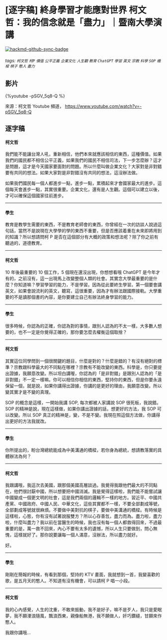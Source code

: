 # [逐字稿] 終身學習才能應對世界 柯文哲：我的信念就是「盡力」｜暨南大學演講

[![hackmd-github-sync-badge](https://hackmd.io/hGnWYfW8SZC1abF8zNAzKQ/badge)](https://hackmd.io/hGnWYfW8SZC1abF8zNAzKQ)


###### tags: `柯文哲` `柯P` `價值` `公平正義` `企業文化` `人生觀` `教育` `ChatGPT` `學習` `英文` `宗教` `科學` `SOP` `橋樑` `棋子` `憨人` `盡力`

## 影片

{%youtube -pSGV_5q8-Q %}

來源：柯文哲 Youtube 頻道， https://www.youtube.com/watch?v=-pSGV_5q8-Q


## 逐字稿

#### 柯文哲

我們能不能讓台灣人吼，重新相信，他們本來就應該相信的東西，這種價值。如果我們的國民都不相信公平正義，如果我們的國民不相信司法，下一步怎麼辦？這才是問題，這才是今天國家要面對的問題。所以什麼叫做企業文化？大家對是非對錯要有共同的想法。如果大家對是非對錯沒有共同的想法，這沒辦法做。

如果我們國民每一個人都進步一點，進步一點，累積起來才會國家最大的進步。這個每天會進步一點，其實很重要。企業文化，還有是人生觀。這個可以建立以後，才可以確保這個國家往前進步。

---

#### 學生

教育是教學生需要的東西，不是教育老師會的東西，你曾經在一次的訪談人說過這句話，當然不是說現在大學學的學的東西不重要，但是否應該着重在未來即將用到的知識？所以想請問柯 P 是否在這個部分有大概的政策和想法呢？除了你之前有聽過的，道德教育。

---

#### 柯文哲

10 年後最重要的 10 個工作，5 個現在還沒出現，你想想看哦 ChatGPT 是今年才有的，之前沒有，這一出現馬上改變整個人類的社會。其實念大學最重要的是什麼？你知道嘛？學習學習的能力，不是學習。因為從此要終生學習。第一個要會講英文，如果會說流利的英文，聽寫，這很重要，因為才有辦法跟國際接軌。大學重要的不是讀那個書的內容，是你要建立自己有辦法終身學習的能力。

---

#### 學生

很多時候，你認為的正確，你認為對的事情，跟別人認為的不太一樣，大多數人想要的，也不一定是你覺得正確的，那你要怎麼去權衡這個取捨？

---

#### 柯文哲

其實這位同學問到一個很關鍵的題目，什麼是對的？什麼是錯的？有沒有絕對的標準？宗教跟科學最大的不同點在哪裡？宗教有不能改變的東西。科學是，你只要提出證據，我願意改變。所以坦白講喔，你認為的「是非對錯」是跟別人認為的「是非對錯」不一定一樣嘛。你可以相信你相信的東西，堅持你的東西，但是你要永遠保留一個，就是說，如果你講得出證據，你講的是更好的理由，我願意改變。所以變其實才是不變的真理。

SOP 的概念是這樣，一開始我講 SOP, 每次都被人家講說 SOP 很死板，我說錯。 SOP 的精神是說，現在這樣做，如果你講出證據的話，想更好的方法，我 SOP 可以改變。所以 SOP 真正的精神是，變，不是不變。我現在照這個方法做，你講得出更好的方法我就改。

---

#### 學生

你所提出的，盼台灣總統能成為中美溝通的橋樑，若你身為總統，想請教落實的具體辦法為何？

---

#### 柯文哲

我跟講哦，我這次去美國，跟那個美國高層談過。我覺得我跟他們最大的不同點在，他們很討厭中國，所以想要把中國消滅。我是覺得這樣啦，我們能不能嘗試讓中國變成一個更文明的社會，這是我們兩個的邏輯不一樣的地方。習近平、中國共產黨、中國政府、中國人民、中華文化，這些其實都不一樣，不要全部劃成等號，全部劃成等號就很麻煩。不要做中美對抗的棋子，要做中美溝通的橋樑。有時候是這樣啦，心態，你有沒有試著說服雙方？所以心存善忥，盡力而為。盡力啦，盡力啦，什麼叫盡力？我以前在當醫生的時候，我也沒有每一個人都救得回來，不過最重要的是，萬一救不回來，內心不要有太多的遺憾，所以人生只要做到，問心無愧，這樣就好了。那你說要讓每一個人滿意，沒辦法，所以盡力就好。
 
好。

---

#### 學生

剛剛在簡報的時候，有看到那個，堅持的 KTV 畫面，我就想到一首，我變喜歡的歌，是五月天的憨人。不知道有沒有機會，可以請柯 P 唱一小段。

---

#### 柯文哲

我的心內感覺，人生的沈重，不敢來振動，我不是好子，嘛不是歹人，我只是愛眠夢，我不願㴗浪隨風，飄浪西東，親像船無港，我不願做人，奸巧鑽縫，甘願來作憨人。

我跟你講哦...

